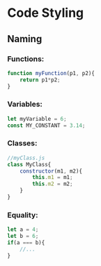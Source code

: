 # Code Styling
## Naming
### Functions:
```javascript
function myFunction(p1, p2){
    return p1*p2;
} 
```
### Variables:
```javascript
let myVariable = 6;
const MY_CONSTANT = 3.14;
```
### Classes:
```javascript
//myClass.js
class MyClass{
    constructor(m1, m2){
        this.m1 = m1;
        this.m2 = m2;
    }
}
```
### Equality:
```javascript
let a = 4;
let b = 6;
if(a === b){
    //...
}
```